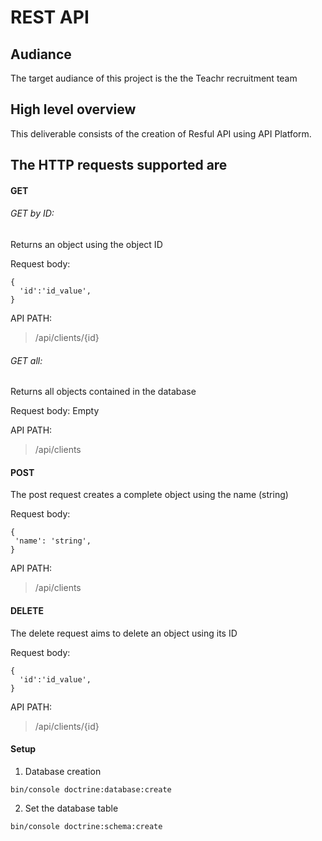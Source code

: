 # REST API


## Audiance

The target audiance of this project is the the Teachr recruitment team

## High level overview

This deliverable consists of the creation of Resful API using API Platform.

## The HTTP requests supported are

#### GET

###### GET by ID: 
	
Returns an object using the object ID

Request body:
```
{
  'id':'id_value',
}
```
API PATH: 
>/api/clients/{id}
###### GET all:

Returns all objects contained in the database

Request body: Empty

API PATH: 
>/api/clients

#### POST

The post request creates a complete object using the name (string)

Request body:
```	
{
 'name': 'string',
}
```
API PATH: 
>/api/clients

#### DELETE

The delete request aims to delete an object using its ID

Request body:

```
{
  'id':'id_value',
}
```
API PATH: 
> /api/clients/{id}
#### Setup

1. Database creation
```
bin/console doctrine:database:create
```

2. Set the database table
```
bin/console doctrine:schema:create
```
  
